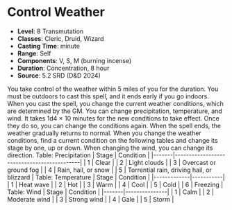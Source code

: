 # Control Weather

- **Level**: 8 Transmutation
- **Classes**: Cleric, Druid, Wizard
- **Casting Time**: minute
- **Range**: Self
- **Components**: V, S, M (burning incense)
- **Duration**: Concentration, 8 hour
- **Source**: 5.2 SRD (D&D 2024)

You take control of the weather within 5 miles of you for the duration. You must be outdoors to cast this spell, and it ends early if you go indoors. When you cast the spell, you change the current weather conditions, which are determined by the GM. You can change precipitation, temperature, and wind. It takes 1d4 × 10 minutes for the new conditions to take effect. Once they do so, you can change the conditions again. When the spell ends, the weather gradually returns to normal. When you change the weather conditions, find a current condition on the following tables and change its stage by one, up or down. When changing the wind, you can change its direction. Table: Precipitation | Stage | Condition | |-------|--------------------------------------------| | 1 | Clear | | 2 | Light clouds | | 3 | Overcast or ground fog | | 4 | Rain, hail, or snow | | 5 | Torrential rain, driving hail, or blizzard | Table: Temperature | Stage | Condition | |-------------|-----------| | 1 | Heat wave | | 2 | Hot | | 3 | Warm | | 4 | Cool | | 5 | Cold | | 6 | Freezing | Table: Wind | Stage | Condition | |-------|---------------| | 1 | Calm | | 2 | Moderate wind | | 3 | Strong wind | | 4 | Gale | | 5 | Storm |

